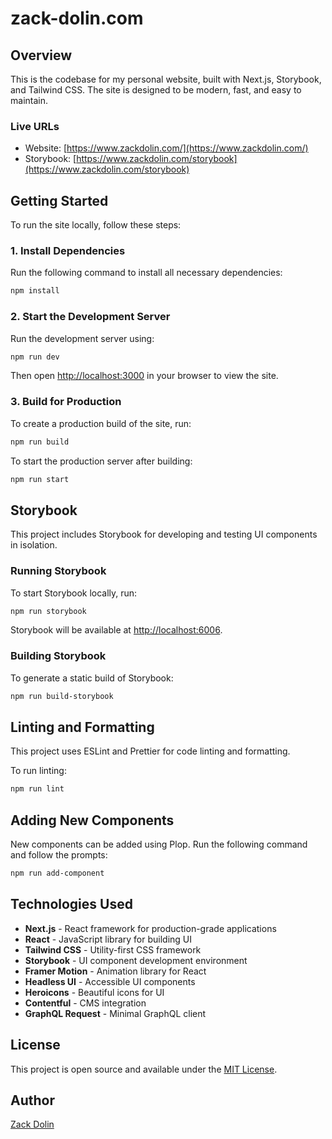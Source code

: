 # zack-dolin.com

## Overview

This is the codebase for my personal website, built with Next.js, Storybook, and Tailwind CSS. The site is designed to be modern, fast, and easy to maintain.

### Live URLs
- Website: [https://www.zackdolin.com/](https://www.zackdolin.com/)
- Storybook: [https://www.zackdolin.com/storybook](https://www.zackdolin.com/storybook)

## Getting Started

To run the site locally, follow these steps:

### 1. Install Dependencies

Run the following command to install all necessary dependencies:

```bash
npm install
```

### 2. Start the Development Server

Run the development server using:

```bash
npm run dev
```

Then open [http://localhost:3000](http://localhost:3000) in your browser to view the site.

### 3. Build for Production

To create a production build of the site, run:

```bash
npm run build
```

To start the production server after building:

```bash
npm run start
```

## Storybook

This project includes Storybook for developing and testing UI components in isolation.

### Running Storybook

To start Storybook locally, run:

```bash
npm run storybook
```

Storybook will be available at [http://localhost:6006](http://localhost:6006).

### Building Storybook

To generate a static build of Storybook:

```bash
npm run build-storybook
```

## Linting and Formatting

This project uses ESLint and Prettier for code linting and formatting.

To run linting:

```bash
npm run lint
```

## Adding New Components

New components can be added using Plop. Run the following command and follow the prompts:

```bash
npm run add-component
```

## Technologies Used

- **Next.js** - React framework for production-grade applications
- **React** - JavaScript library for building UI
- **Tailwind CSS** - Utility-first CSS framework
- **Storybook** - UI component development environment
- **Framer Motion** - Animation library for React
- **Headless UI** - Accessible UI components
- **Heroicons** - Beautiful icons for UI
- **Contentful** - CMS integration
- **GraphQL Request** - Minimal GraphQL client

## License

This project is open source and available under the [MIT License](LICENSE).

## Author

[Zack Dolin](https://zackdolin.com/)